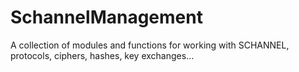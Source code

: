 # SchannelManagement
A collection of modules and functions for working with SCHANNEL, protocols, ciphers, hashes, key exchanges...

